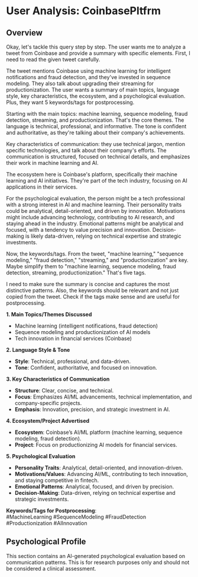 # User Analysis: CoinbasePltfrm

## Overview

<think>
Okay, let's tackle this query step by step. The user wants me to analyze a tweet from Coinbase and provide a summary with specific elements. First, I need to read the given tweet carefully.

The tweet mentions Coinbase using machine learning for intelligent notifications and fraud detection, and they've invested in sequence modeling. They also talk about upgrading their streaming for productionization. The user wants a summary of main topics, language style, key characteristics, the ecosystem, and a psychological evaluation. Plus, they want 5 keywords/tags for postprocessing.

Starting with the main topics: machine learning, sequence modeling, fraud detection, streaming, and productionization. That's the core themes. The language is technical, professional, and informative. The tone is confident and authoritative, as they're talking about their company's achievements.

Key characteristics of communication: they use technical jargon, mention specific technologies, and talk about their company's efforts. The communication is structured, focused on technical details, and emphasizes their work in machine learning and AI.

The ecosystem here is Coinbase's platform, specifically their machine learning and AI initiatives. They're part of the tech industry, focusing on AI applications in their services.

For the psychological evaluation, the person might be a tech professional with a strong interest in AI and machine learning. Their personality traits could be analytical, detail-oriented, and driven by innovation. Motivations might include advancing technology, contributing to AI research, and staying ahead in the industry. Emotional patterns might be analytical and focused, with a tendency to value precision and innovation. Decision-making is likely data-driven, relying on technical expertise and strategic investments.

Now, the keywords/tags. From the tweet, "machine learning," "sequence modeling," "fraud detection," "streaming," and "productionization" are key. Maybe simplify them to "machine learning, sequence modeling, fraud detection, streaming, productionization." That's five tags.

I need to make sure the summary is concise and captures the most distinctive patterns. Also, the keywords should be relevant and not just copied from the tweet. Check if the tags make sense and are useful for postprocessing.
</think>

**1. Main Topics/Themes Discussed**  
- Machine learning (intelligent notifications, fraud detection)  
- Sequence modeling and productionization of AI models  
- Tech innovation in financial services (Coinbase)  

**2. Language Style & Tone**  
- **Style**: Technical, professional, and data-driven.  
- **Tone**: Confident, authoritative, and focused on innovation.  

**3. Key Characteristics of Communication**  
- **Structure**: Clear, concise, and technical.  
- **Focus**: Emphasizes AI/ML advancements, technical implementation, and company-specific projects.  
- **Emphasis**: Innovation, precision, and strategic investment in AI.  

**4. Ecosystem/Project Advertised**  
- **Ecosystem**: Coinbase’s AI/ML platform (machine learning, sequence modeling, fraud detection).  
- **Project**: Focus on productionizing AI models for financial services.  

**5. Psychological Evaluation**  
- **Personality Traits**: Analytical, detail-oriented, and innovation-driven.  
- **Motivations/Values**: Advancing AI/ML, contributing to tech innovation, and staying competitive in fintech.  
- **Emotional Patterns**: Analytical, focused, and driven by precision.  
- **Decision-Making**: Data-driven, relying on technical expertise and strategic investments.  

**Keywords/Tags for Postprocessing**:  
#MachineLearning #SequenceModeling #FraudDetection #Productionization #AIInnovation

## Psychological Profile

This section contains an AI-generated psychological evaluation based on communication patterns. This is for research purposes only and should not be considered a clinical assessment.